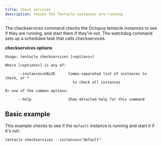 ```yaml
---
title: Check services
description: Checks the Tentacle instances are running
---
```


The checkservices command checks the Octopus tentacle instances to see if they are running, and start them if they're not. The watchdog command sets up a scheduled task that calls checkservices.

**checkservices options**

```text
Usage: tentacle checkservices [<options>]

Where [<options>] is any of:

      --instances=VALUE      Comma-separated list of instances to check, or *
                               to check all instances

Or one of the common options:

      --help                 Show detailed help for this command
```

## Basic example

This example checks to see if the `default` instance is running and start it if it's not:

```text
tentacle checkservices --instances="default"
```
